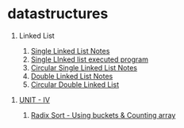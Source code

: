 # datastructures

<ol> 
  <li> Linked List</li>
    <ol>
      <li> <a href="https://github.com/kothakondachandhar/datastructures/blob/main/UNIT%20-%203%20%20Single%20Linked%20List.docx">Single Linked List  Notes </li>
        <li> <a href = "https://onlinegdb.com/tRe4qvQ3F"> Single LInked list executed program </a></li>
         <li> <a href="https://github.com/kothakondachandhar/datastructures/blob/main/Circlula%20Single%20Linked%20LIst%20-%20will%20operations.pdf">Circular Single Linked List  Notes </li>
        <li> <a href="https://github.com/kothakondachandhar/datastructures/blob/main/Double%20Linked%20LIst.pdf">Double Linked List  Notes </li>
          <li><a href="https://github.com/kothakondachandhar/datastructures/blob/main/circular%20Dobule%20Linked%20List.pdf"> Circular Double Linked List</li>
    </ol>
  
</ol>

<ol>
  <li> UNIT - IV </li>
  <ol>
    <li> Radix Sort - Using buckets & Counting array</li>
  </ol>
</ol>
